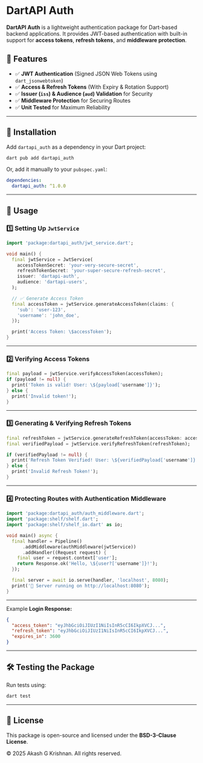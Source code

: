 # DartAPI Auth

**DartAPI Auth** is a lightweight authentication package for Dart-based backend applications. It provides JWT-based authentication with built-in support for **access tokens**, **refresh tokens**, and **middleware protection**.

## 🚀 Features
- ✅ **JWT Authentication** (Signed JSON Web Tokens using `dart_jsonwebtoken`)
- ✅ **Access & Refresh Tokens** (With Expiry & Rotation Support)
- ✅ **Issuer (`iss`) & Audience (`aud`) Validation** for Security
- ✅ **Middleware Protection** for Securing Routes
- ✅ **Unit Tested** for Maximum Reliability

---

## 📌 Installation

Add `dartapi_auth` as a dependency in your Dart project:

```sh
dart pub add dartapi_auth
```

Or, add it manually to your `pubspec.yaml`:

```yaml
dependencies:
  dartapi_auth: ^1.0.0
```

---

## 🔑 Usage

### **1️⃣ Setting Up `JwtService`**
```dart
import 'package:dartapi_auth/jwt_service.dart';

void main() {
  final jwtService = JwtService(
    accessTokenSecret: 'your-very-secure-secret',
    refreshTokenSecret: 'your-super-secure-refresh-secret',
    issuer: 'dartapi-auth',
    audience: 'dartapi-users',
  );

  // ✅ Generate Access Token
  final accessToken = jwtService.generateAccessToken(claims: {
    'sub': 'user-123',
    'username': 'john_doe',
  });

  print('Access Token: \$accessToken');
}
```

---

### **2️⃣ Verifying Access Tokens**
```dart
final payload = jwtService.verifyAccessToken(accessToken);
if (payload != null) {
  print('Token is valid! User: \${payload['username']}');
} else {
  print('Invalid token!');
}
```

---

### **3️⃣ Generating & Verifying Refresh Tokens**
```dart
final refreshToken = jwtService.generateRefreshToken(accessToken: accessToken);
final verifiedPayload = jwtService.verifyRefreshToken(refreshToken);

if (verifiedPayload != null) {
  print('Refresh Token Verified! User: \${verifiedPayload['username']}');
} else {
  print('Invalid Refresh Token!');
}
```

---

### **4️⃣ Protecting Routes with Authentication Middleware**
```dart
import 'package:dartapi_auth/auth_middleware.dart';
import 'package:shelf/shelf.dart';
import 'package:shelf/shelf_io.dart' as io;

void main() async {
  final handler = Pipeline()
      .addMiddleware(authMiddleware(jwtService))
      .addHandler((Request request) {
    final user = request.context['user'];
    return Response.ok('Hello, \${user?['username']}!');
  });

  final server = await io.serve(handler, 'localhost', 8080);
  print('🚀 Server running on http://localhost:8080');
}
```

---


Example **Login Response:**
```json
{
  "access_token": "eyJhbGciOiJIUzI1NiIsInR5cCI6IkpXVCJ...",
  "refresh_token": "eyJhbGciOiJIUzI1NiIsInR5cCI6IkpXVCJ...",
  "expires_in": 3600
}
```

---

## 🛠 **Testing the Package**
Run tests using:
```sh
dart test
```

---

## 📜 License
This package is open-source and licensed under the **BSD-3-Clause License**.

© 2025 Akash G Krishnan. All rights reserved.


